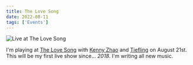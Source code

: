 ```yaml
---
title: The Love Song
date: 2022-08-11
tags: ['Events']
---
```


![Live at The Love Song](/rm_ation/images/2022-08-21.jpg)

I'm playing at [The Love Song](https://www.yelp.com/biz/the-love-song-bar-los-angeles) with [Kenny Zhao](https://kennyzhao.com/) and [Tiefling](https://withkoji.com/@tief.link) on August 21st. This will be my first live show since... _2018_. I'm writing all new music.
